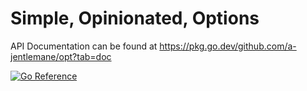 # Simple, Opinionated, Options

API Documentation can be found at https://pkg.go.dev/github.com/a-jentlemane/opt?tab=doc

[![Go Reference](https://pkg.go.dev/badge/github.com/a-jentleman/opt?status.svg)](https://pkg.go.dev/github.com/a-jentlemane/opt?tab=doc)
